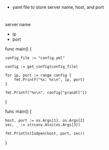 - yaml file to store server name, host, and port

#

server name
- ip
- port


func main() {

	config_file := "config.yml"

	config := get_config(config_file)

	for ip, port := range config {
		fmt.Printf("%s: %s\n", ip, port)
	}

	fmt.Printf("%v\n", config["prandtl"])
}


func main() {

    host, port := os.Args[1], os.Args[2]
    sec, _ := strconv.Atoi(os.Args[3])

    fmt.Println(IsOpen(host, port, sec))
}
